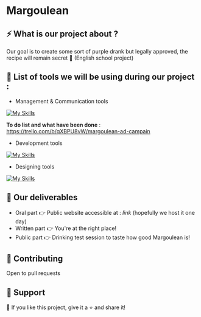 # Margoulean



## ⚡ What is our project about ?
Our goal is to create some sort of purple drank but legally approved, the recipe will remain secret 🤫 (English school project)
## 🧰 List of tools we will be using during our project :

* Management & Communication tools

[![My Skills](https://skillicons.dev/icons?i=discord,github&perline=2)](https://skillicons.dev)

**To do list and what have been done** : https://trello.com/b/qXBPU8vW/margoulean-ad-campain

* Development tools

[![My Skills](https://skillicons.dev/icons?i=angular,vscode,html,css&perline=4)](https://skillicons.dev)

* Designing tools

[![My Skills](https://skillicons.dev/icons?i=blender,ps&perline=2)](https://skillicons.dev)

## 🚚 Our deliverables
* Oral part 👉 Public website accessible at : *link* (hopefully we host it one day)
* Written part 👉 You're at the right place!
* Public part 👉 Drinking test session to taste how good Margoulean is!

## 🤗 Contributing

Open to pull requests 

## 🤩 Support

💜 If you like this project, give it a ⭐ and share it!
